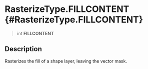 RasterizeType.FILLCONTENT {#RasterizeType.FILLCONTENT}
=========================

> int **FILLCONTENT**

Description
-----------

Rasterizes the fill of a shape layer, leaving the vector mask.

